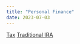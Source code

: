 ```yaml
---
title: "Personal Finance"
date: 2023-07-03
---
```

[Tax](notes/Tax.md)
[Traditional IRA](notes/Traditional%20IRA.md)